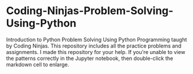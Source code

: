# Coding-Ninjas-Problem-Solving-Using-Python
Introduction to Python
Problem Solving Using Python Programming taught by Coding Ninjas. This repository includes all the practice problems and assignments. I made this repository for your help. If you're unable to view the patterns correctly in the Jupyter notebook, then double-click the markdown cell to enlarge.
